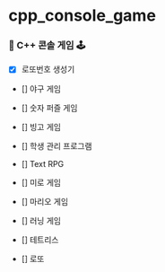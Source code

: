 # cpp_console_game

### 📼 C++ 콘솔 게임 🕹

- [x] 로또번호 생성기

- [] 야구 게임

- [] 숫자 퍼즐 게임

- [] 빙고 게임

- [] 학생 관리 프로그램

- [] Text RPG

- [] 미로 게임

- [] 마리오 게임

- [] 러닝 게임

- [] 테트리스

- [] 로또
